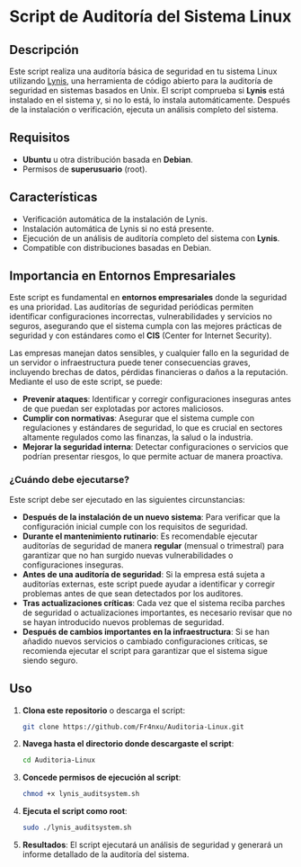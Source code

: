 # Script de Auditoría del Sistema Linux

## Descripción

Este script realiza una auditoría básica de seguridad en tu sistema Linux utilizando [Lynis](https://github.com/CISOfy/lynis), una herramienta de código abierto para la auditoría de seguridad en sistemas basados en Unix. El script comprueba si **Lynis** está instalado en el sistema y, si no lo está, lo instala automáticamente. Después de la instalación o verificación, ejecuta un análisis completo del sistema.

## Requisitos

- **Ubuntu** u otra distribución basada en **Debian**.
- Permisos de **superusuario** (root).

## Características

- Verificación automática de la instalación de Lynis.
- Instalación automática de Lynis si no está presente.
- Ejecución de un análisis de auditoría completo del sistema con **Lynis**.
- Compatible con distribuciones basadas en Debian.

## Importancia en Entornos Empresariales

Este script es fundamental en **entornos empresariales** donde la seguridad es una prioridad. Las auditorías de seguridad periódicas permiten identificar configuraciones incorrectas, vulnerabilidades y servicios no seguros, asegurando que el sistema cumpla con las mejores prácticas de seguridad y con estándares como el **CIS** (Center for Internet Security).

Las empresas manejan datos sensibles, y cualquier fallo en la seguridad de un servidor o infraestructura puede tener consecuencias graves, incluyendo brechas de datos, pérdidas financieras o daños a la reputación. Mediante el uso de este script, se puede:

- **Prevenir ataques**: Identificar y corregir configuraciones inseguras antes de que puedan ser explotadas por actores maliciosos.
- **Cumplir con normativas**: Asegurar que el sistema cumple con regulaciones y estándares de seguridad, lo que es crucial en sectores altamente regulados como las finanzas, la salud o la industria.
- **Mejorar la seguridad interna**: Detectar configuraciones o servicios que podrían presentar riesgos, lo que permite actuar de manera proactiva.

### ¿Cuándo debe ejecutarse?

Este script debe ser ejecutado en las siguientes circunstancias:

- **Después de la instalación de un nuevo sistema**: Para verificar que la configuración inicial cumple con los requisitos de seguridad.
- **Durante el mantenimiento rutinario**: Es recomendable ejecutar auditorías de seguridad de manera **regular** (mensual o trimestral) para garantizar que no han surgido nuevas vulnerabilidades o configuraciones inseguras.
- **Antes de una auditoría de seguridad**: Si la empresa está sujeta a auditorías externas, este script puede ayudar a identificar y corregir problemas antes de que sean detectados por los auditores.
- **Tras actualizaciones críticas**: Cada vez que el sistema reciba parches de seguridad o actualizaciones importantes, es necesario revisar que no se hayan introducido nuevos problemas de seguridad.
- **Después de cambios importantes en la infraestructura**: Si se han añadido nuevos servicios o cambiado configuraciones críticas, se recomienda ejecutar el script para garantizar que el sistema sigue siendo seguro.

## Uso

1. **Clona este repositorio** o descarga el script:

    ```bash
    git clone https://github.com/Fr4nxu/Auditoria-Linux.git
    ```

2. **Navega hasta el directorio donde descargaste el script**:

    ```bash
    cd Auditoria-Linux
    ```

3. **Concede permisos de ejecución al script**:

    ```bash
    chmod +x lynis_auditsystem.sh
    ```

4. **Ejecuta el script como root**:

    ```bash
    sudo ./lynis_auditsystem.sh
    ```

5. **Resultados**: El script ejecutará un análisis de seguridad y generará un informe detallado de la auditoría del sistema.


